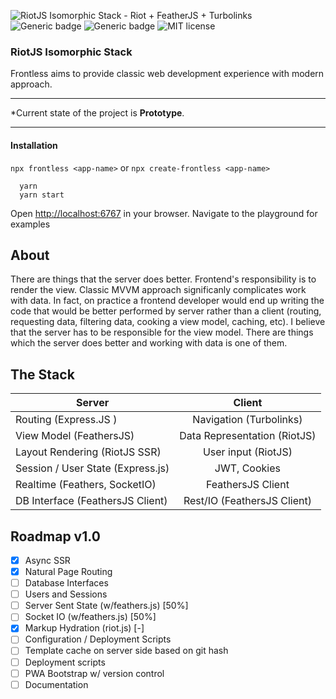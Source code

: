 ![RiotJS Isomorphic Stack - Riot + FeatherJS + Turbolinks](https://github.com/nesterow/frontless/raw/prototype/assets/logos/techs.png)
![Generic badge](https://img.shields.io/badge/Status-Prototype-yellow.svg)
![Generic badge](https://img.shields.io/badge/Version-0.0.1proto-green.svg)
![MIT license](https://img.shields.io/badge/License-MIT-blue.svg)

### RiotJS Isomorphic Stack
Frontless aims to provide classic web development experience with modern approach.
- - - -- - - -- - - -- - - -- - - -- - - -- - - -
*Current state of the project is **Prototype**. 
- - - -- - - -- - - -- - - -- - - -- - - -- - - - 

#### Installation
`npx frontless <app-name>` or `npx create-frontless <app-name>`
```
  yarn
  yarn start
```
Оpen [http://localhost:6767](http://localhost:6767) in your browser. Navigate to the playground for examples 


## About
There are things that the server does better. Frontend's responsibility is to render the view.
Classic MVVM approach significanly complicates work with data. In fact, on practice a frontend developer would end up writing the code that would be better performed by server rather than a client (routing, requesting data, filtering data, cooking a view model, caching, etc). 
I believe that the server has to be responsible for the view model. There are things which the server does better and working with data is one of them.


## The Stack
| Server        | Client        |
| ------------- |:-------------:|
| Routing (Express.JS ) | Navigation (Turbolinks) |
| View Model (FeathersJS)    | Data Representation (RiotJS) |
| Layout Rendering (RiotJS SSR) | User input (RiotJS)  |
| Session / User State (Express.js) | JWT, Cookies |
| Realtime (Feathers, SocketIO) | FeathersJS Client |
| DB Interface (FeathersJS Client) | Rest/IO (FeathersJS Client) |


## Roadmap v1.0

* [x] Async SSR
* [x] Natural Page Routing  
* [ ] Database Interfaces
* [ ] Users and Sessions
* [ ] Server Sent State (w/feathers.js) [50%]
* [ ] Socket IO (w/feathers.js) [50%]
* [x] Markup Hydration (riot.js) [-]
* [ ] Configuration / Deployment Scripts
* [ ] Template cache on server side based on git hash
* [ ] Deployment scripts
* [ ] PWA Bootstrap w/ version control
* [ ] Documentation